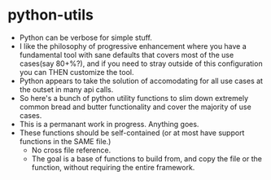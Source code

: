 # python-utils
* Python can be verbose for simple stuff.
* I like the philosophy of progressive enhancement where you have a fundamental tool with sane defaults that covers 
most of the use cases(say 80+%?), and if you need to stray outside of this configuration you can THEN customize the tool.
* Python appears to take the solution of accomodating for all use cases at the outset in many api calls.
* So here's a bunch of python utility functions to slim down extremely common bread and butter functionality and cover the majority of use cases.
* This is a permanant work in progress. Anything goes. 
* These functions should be self-contained (or at most have support functions in the SAME file.) 
    * No cross file reference. 
    * The goal is a base of functions to build from, and copy the file or the function, without requiring the entire framework.
